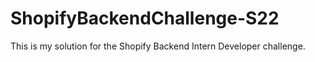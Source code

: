 # ShopifyBackendChallenge-S22
This is my solution for the Shopify Backend Intern Developer challenge.
